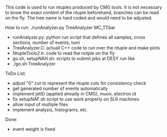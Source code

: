 This code is used to run ntuples produced by CMG tools.
It is not necessary to know the exact content of the ntuple beforehand, branches
can be read on the fly. The tree name is hard coded and would need to be adjusted.

How to run:
./runAnalyzer.py TreeAnalyzer MC_TTbar

* runAnalyzer.py: python run script that defines all samples, cross sections, number of events, lumi
* TreeAnalyzer.C: actuall C++ code to run over the ntuple and make plots
* NtupleTools2.h: code to read the nutple on the fly
* go.sh, setupNAH.sh: scripts to submit jobs at DESY run like
* ./go.sh TreeAnalyzer

ToDo List:
 * adjust "0" cut to represent the ntuple cuts for consistency check
 * get generated number of events automatically
 * implement jetID (applied already in CMG), muon, electron id
 * fix setupNAF.sh script to use work properly on SL6 machines
 * allow input of multiple files
 * implement analysis, histograms, etc.

Done:
 * event weight is fixed